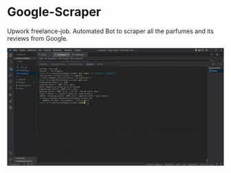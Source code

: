 # Google-Scraper
Upwork freelance-job. Automated Bot to scraper all the parfumes and its reviews from Google.

<img src="https://github.com/khodjiyev2o/Google-Scraper/blob/main/scraper.gif"/>
